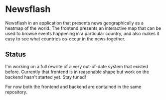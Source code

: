 # Newsflash
Newsflash in an application that presents news geographically as a heatmap of the world. The frontend presents an interactive
map that can be used to browse events happening in a particular country, and also makes it easy to see what countries co-occur
in the news together.

## Status
I'm working on a full rewrite of a very out-of-date system that existed before. Currently that frontend is in reasonable shape
but work on the backend hasn't started yet. Stay tuned!

For now both the frontend and backend are contained in the same repository.